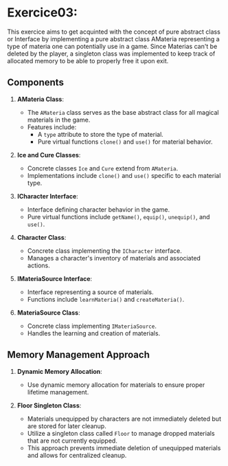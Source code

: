 # Exercice03: 

This exercice aims to get acquinted with the concept of pure abstract class or Interface by implementing a pure abstract class AMateria representing a type of materia one can potentially use in a game. Since Materias can't be deleted by the player, a singleton class was implemented to keep track of allocated memory to be able to properly free it upon exit.
## Components

1. **AMateria Class**: 
   - The `AMateria` class serves as the base abstract class for all magical materials in the game.
   - Features include:
     - A `type` attribute to store the type of material.
     - Pure virtual functions `clone()` and `use()` for material behavior.

2. **Ice and Cure Classes**:
   - Concrete classes `Ice` and `Cure` extend from `AMateria`.
   - Implementations include `clone()` and `use()` specific to each material type.

3. **ICharacter Interface**:
   - Interface defining character behavior in the game.
   - Pure virtual functions include `getName()`, `equip()`, `unequip()`, and `use()`.

4. **Character Class**:
   - Concrete class implementing the `ICharacter` interface.
   - Manages a character's inventory of materials and associated actions.

5. **IMateriaSource Interface**:
   - Interface representing a source of materials.
   - Functions include `learnMateria()` and `createMateria()`.

6. **MateriaSource Class**:
   - Concrete class implementing `IMateriaSource`.
   - Handles the learning and creation of materials.

## Memory Management Approach

1. **Dynamic Memory Allocation**: 
   - Use dynamic memory allocation for materials to ensure proper lifetime management.


3. **Floor Singleton Class**:
   - Materials unequipped by characters are not immediately deleted but are stored for later cleanup.
   - Utilize a singleton class called `Floor` to manage dropped materials that are not currently equipped.
   - This approach prevents immediate deletion of unequipped materials and allows for centralized cleanup.
